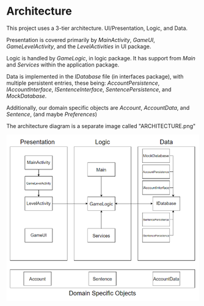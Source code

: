 # Architecture

This project uses a 3-tier architecture. UI/Presentation, Logic, and Data.

Presentation is covered primarily by *MainActivity*, *GameUI*, *GameLevelActivity*, and the *LevelActivities* in UI package.

Logic is handled by *GameLogic*, in logic package. It has support from *Main* and *Services* within the application package.

Data is implemented in the *IDatabase* file (in interfaces package), with multiple persistent entries, these being: *AccountPersistence*, *IAccountInterface*, *ISentenceInterface*, *SentencePersistence*, and *MockDatabase*.

Additionally, our domain specific objects are *Account*, *AccountData*, and *Sentence*, (and maybe *Preferences*)

The architecture diagram is a separate image called "ARCHITECTURE.png"

![ARCHITECURE](ARCHITECTURE_I2.png)
